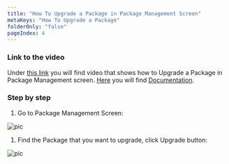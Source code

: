 ```yaml
---
title: "How To Upgrade a Package in Package Management Screen"
metaKeys: "How To Upgrade a Package"
folderOnly: "false"
pageIndex: 4
---
```


### Link to the video

Under [this link](https://profitbasedocs.blob.core.windows.net/videos/Package%20Management.mp4) you will find video that shows how to Upgrade a Package in Package Management screen. [Here](../../package/upgrade-package/production-upgrade.md) you will find [Documentation](../../package/upgrade-package/production-upgrade.md).
<br/>


### Step by step


1. Go to Package Management Screen:

![pic](https://profitbasedocs.blob.core.windows.net/images/HTpackMen%20(1).png)

1. Find the Package that you want to upgrade, click Upgrade button:

![pic](https://profitbasedocs.blob.core.windows.net/images/HTpackMen%20(2).png)


